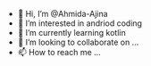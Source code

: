 - 👋 Hi, I’m @Ahmida-Ajina
- 👀 I’m interested in andriod coding
- 🌱 I’m currently learning kotlin
- 💞️ I’m looking to collaborate on ...
- 📫 How to reach me ...

<!---
Ahmida-Ajina/Ahmida-Ajina is a ✨ special ✨ repository because its `README.md` (this file) appears on your GitHub profile.
You can click the Preview link to take a look at your changes.
--->
